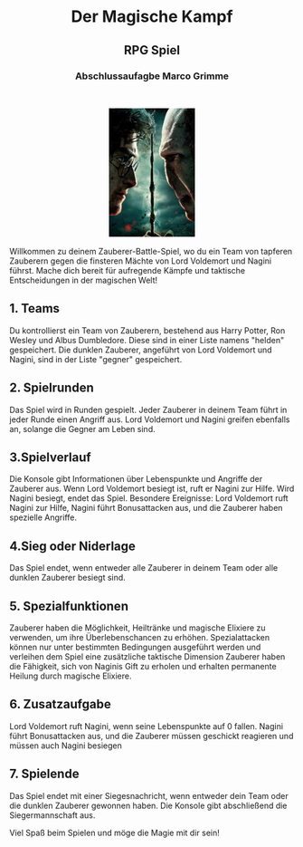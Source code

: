 <h1 align="center">Der Magische Kampf</h1>
<h2 align="center"> RPG Spiel</h2>
<h3 align="center"> Abschlussaufagbe Marco Grimme</h3>
<br>

<p align="center">
  <img src="img/d6229617c8b0288b08375e26cc669603.png"width="30%">
</p>


Willkommen zu deinem Zauberer-Battle-Spiel, wo du ein Team von tapferen Zauberern gegen die finsteren Mächte von Lord Voldemort und Nagini führst. Mache dich bereit für aufregende Kämpfe und taktische Entscheidungen in der magischen Welt!

## 1. Teams

Du kontrollierst ein Team von Zauberern, bestehend aus Harry Potter, Ron Wesley und Albus Dumbledore. Diese sind in einer Liste namens "helden" gespeichert. Die dunklen Zauberer, angeführt von Lord Voldemort und Nagini, sind in der Liste "gegner" gespeichert.

## 2. Spielrunden

Das Spiel wird in Runden gespielt. Jeder Zauberer in deinem Team führt in jeder Runde einen Angriff aus. Lord Voldemort und Nagini greifen ebenfalls an, solange die Gegner am Leben sind.


## 3.Spielverlauf
Die Konsole gibt Informationen über Lebenspunkte und Angriffe der Zauberer aus. Wenn Lord Voldemort besiegt ist, ruft er Nagini zur Hilfe. Wird Nagini besiegt, endet das Spiel. Besondere Ereignisse: Lord Voldemort ruft Nagini zur Hilfe, Nagini führt Bonusattacken aus, und die Zauberer haben spezielle Angriffe.


## 4.Sieg oder Niderlage
Das Spiel endet, wenn entweder alle Zauberer in deinem Team oder alle dunklen Zauberer besiegt sind.


## 5. Spezialfunktionen

Zauberer haben die Möglichkeit, Heiltränke und magische Elixiere zu verwenden, um ihre Überlebenschancen zu erhöhen.
Spezialattacken können nur unter bestimmten Bedingungen ausgeführt werden und verleihen dem Spiel eine zusätzliche taktische Dimension
Zauberer haben die Fähigkeit, sich von Naginis Gift zu erholen und erhalten permanente Heilung durch magische Elixiere.


## 6. Zusatzaufgabe

Lord Voldemort ruft Nagini, wenn seine Lebenspunkte auf 0 fallen. Nagini führt Bonusattacken aus, und die Zauberer müssen geschickt reagieren
und müssen auch Nagini besiegen
## 7. Spielende
Das Spiel endet mit einer Siegesnachricht, wenn entweder dein Team oder die dunklen Zauberer gewonnen haben.
Die Konsole gibt abschließend die Siegermannschaft aus.

Viel Spaß beim Spielen und möge die Magie mit dir sein!